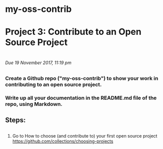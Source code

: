 # my-oss-contrib

# Project 3: Contribute to an Open Source Project <h1>
###### Due 19 November 2017, 11:19 pm <h6>

### Create a Github repo ("my-oss-contrib") to show your work in contributing to an open source project. <h3>
### Write up all your documentation in the README.md file of the repo, using Markdown. <h3>

## Steps: <h2>
1.  Go to How to choose (and contribute to) your first open source project https://github.com/collections/choosing-projects
